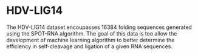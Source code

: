 # HDV-LIG14

The HDV-LIG14 dataset encoupasses 16384 folding sequences generated using the SPOT-RNA algorithm. The goal of this data is too allow the development of machine learning algorithm to better determine the efficiency in self-cleavage and ligation of a given RNA sequences.

